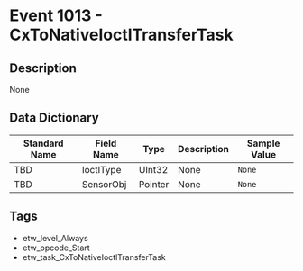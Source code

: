 # Event 1013 - CxToNativeIoctlTransferTask

## Description
None

## Data Dictionary
|Standard Name|Field Name|Type|Description|Sample Value|
|---|---|---|---|---|
|TBD|IoctlType|UInt32|None|`None`|
|TBD|SensorObj|Pointer|None|`None`|

## Tags
* etw_level_Always
* etw_opcode_Start
* etw_task_CxToNativeIoctlTransferTask
